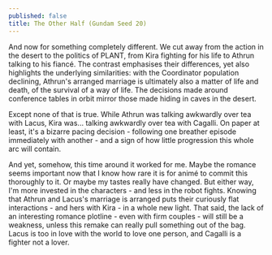 ```yaml
---
published: false
title: The Other Half (Gundam Seed 20)
---
```

And now for something completely different. We cut away from the action in the desert to the politics of PLANT, from Kira fighting for his life to Athrun talking to his fiancé. The contrast emphasises their differences, yet also highlights the underlying similarities: with the Coordinator population declining, Athrun's arranged marriage is ultimately also a matter of life and death, of the survival of a way of life. The decisions made around conference tables in orbit mirror those made hiding in caves in the desert.

Except none of that is true. While Athrun was talking awkwardly over tea with Lacus, Kira was... talking awkwardly over tea with Cagalli. On paper at least, it's a bizarre pacing decision - following one breather episode immediately with another - and a sign of how little progression this whole arc will contain.

And yet, somehow, this time around it worked for me. Maybe the romance seems important now that I know how rare it is for animé to commit this thoroughly to it. Or maybe my tastes really have changed. But either way, I'm more invested in the characters - and less in the robot fights. Knowing that Athrun and Lacus's marriage is arranged puts their curiously flat interactions - and hers with Kira - in a whole new light. That said, the lack of an interesting romance plotline - even with firm couples - will still be a weakness, unless this remake can really pull something out of the bag. Lacus is too in love with the world to love one person, and Cagalli is a fighter not a lover.
